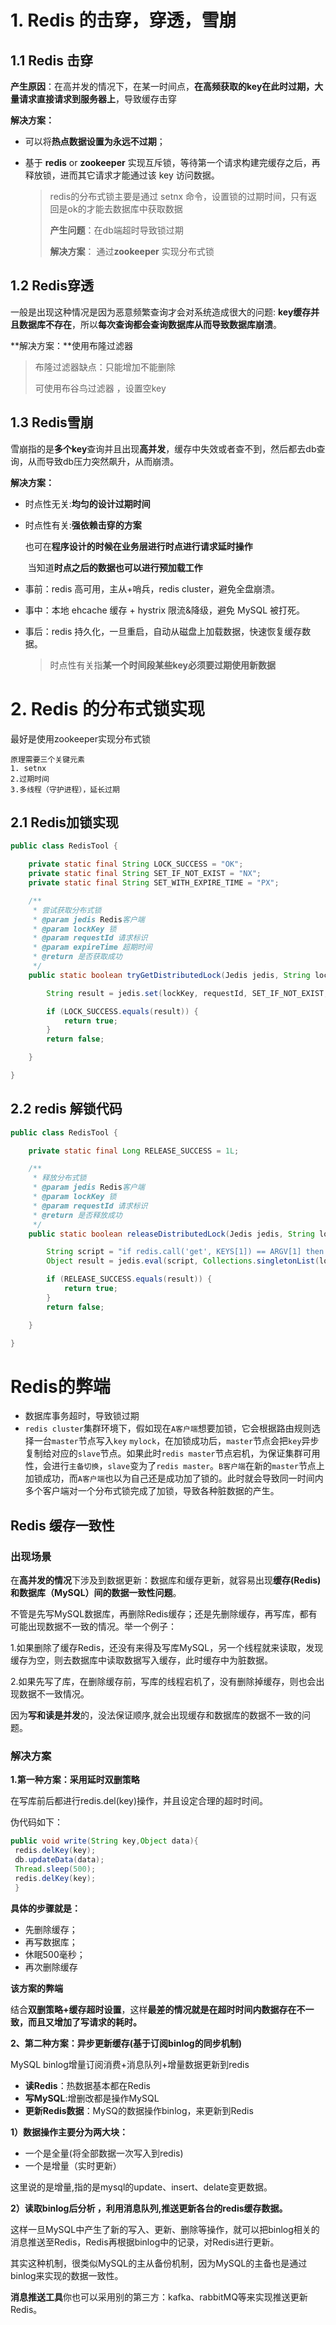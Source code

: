 # 1. Redis 的击穿，穿透，雪崩

## 1.1 Redis 击穿

**产生原因**：在高并发的情况下，在某一时间点，**在高频获取的key在此时过期，大量请求直接请求到服务器上**，导致缓存击穿

**解决方案：**

- 可以将**热点数据设置为永远不过期**；

- 基于 **redis** or **zookeeper** 实现互斥锁，等待第一个请求构建完缓存之后，再释放锁，进而其它请求才能通过该 key 访问数据。

	> redis的分布式锁主要是通过  setnx 命令，设置锁的过期时间，只有返回是ok的才能去数据库中获取数据
	>
	> **产生问题**：在db端超时导致锁过期 
	>
	> **解决方案**： 通过**zookeeper** 实现分布式锁

## 1.2 Redis穿透

  一般是出现这种情况是因为恶意频繁查询才会对系统造成很大的问题: **key缓存并且数据库不存在**，所以**每次查询都会查询数据库从而导致数据库崩溃**。

**解决方案：**使用布隆过滤器

> 布隆过滤器缺点：只能增加不能删除
>
> 可使用布谷鸟过滤器 ，设置空key

## 1.3 Redis雪崩

雪崩指的是**多个key**查询并且出现**高并发**，缓存中失效或者查不到，然后都去db查询，从而导致db压力突然飙升，从而崩溃。

**解决方案：**

-  时点性无关:**均匀的设计过期时间**

- 时点性有关:**强依赖击穿的方案**

  ​					也可在**程序设计的时候在业务层进行时点进行请求延时操作**

  ​					当知道**时点之后的数据也可以进行预加载工作**

- 事前：redis 高可用，主从+哨兵，redis cluster，避免全盘崩溃。

-  事中：本地 ehcache 缓存 + hystrix 限流&降级，避免 MySQL 被打死。

-  事后：redis 持久化，一旦重启，自动从磁盘上加载数据，快速恢复缓存数据。

	> 时点性有关指**某一个时间段某些key必须要过期使用新数据**

# 2. Redis  的分布式锁实现

最好是使用zookeeper实现分布式锁

```
原理需要三个关键元素
1. setnx
2.过期时间
3.多线程（守护进程），延长过期
```

## 2.1 Redis加锁实现

```java
public class RedisTool {

    private static final String LOCK_SUCCESS = "OK";
    private static final String SET_IF_NOT_EXIST = "NX";
    private static final String SET_WITH_EXPIRE_TIME = "PX";

    /**
     * 尝试获取分布式锁
     * @param jedis Redis客户端
     * @param lockKey 锁
     * @param requestId 请求标识
     * @param expireTime 超期时间
     * @return 是否获取成功
     */
    public static boolean tryGetDistributedLock(Jedis jedis, String lockKey, String requestId, int expireTime) {

        String result = jedis.set(lockKey, requestId, SET_IF_NOT_EXIST, SET_WITH_EXPIRE_TIME, expireTime);

        if (LOCK_SUCCESS.equals(result)) {
            return true;
        }
        return false;

    }

}
```

## 2.2 redis 解锁代码

```java
public class RedisTool {

    private static final Long RELEASE_SUCCESS = 1L;

    /**
     * 释放分布式锁
     * @param jedis Redis客户端
     * @param lockKey 锁
     * @param requestId 请求标识
     * @return 是否释放成功
     */
    public static boolean releaseDistributedLock(Jedis jedis, String lockKey, String requestId) {

        String script = "if redis.call('get', KEYS[1]) == ARGV[1] then return redis.call('del', KEYS[1]) else return 0 end";
        Object result = jedis.eval(script, Collections.singletonList(lockKey), Collections.singletonList(requestId));

        if (RELEASE_SUCCESS.equals(result)) {
            return true;
        }
        return false;

    }

}
```

#  Redis的弊端

- 数据库事务超时，导致锁过期
- `redis cluster`集群环境下，假如现在`A客户端`想要加锁，它会根据路由规则选择一台`master`节点写入`key` `mylock`，在加锁成功后，`master`节点会把`key`异步复制给对应的`slave`节点。如果此时`redis master`节点宕机，为保证集群可用性，会进行`主备切换`，`slave`变为了`redis master`。`B客户端`在新的`master`节点上加锁成功，而`A客户端`也以为自己还是成功加了锁的。此时就会导致同一时间内多个客户端对一个分布式锁完成了加锁，导致各种脏数据的产生。

## Redis 缓存一致性

### 出现场景

在**高并发的情况**下涉及到数据更新：数据库和缓存更新，就容易出现**缓存(Redis)和数据库（MySQL）间的数据一致性问题**。

不管是先写MySQL数据库，再删除Redis缓存；还是先删除缓存，再写库，都有可能出现数据不一致的情况。举一个例子：

1.如果删除了缓存Redis，还没有来得及写库MySQL，另一个线程就来读取，发现缓存为空，则去数据库中读取数据写入缓存，此时缓存中为脏数据。

2.如果先写了库，在删除缓存前，写库的线程宕机了，没有删除掉缓存，则也会出现数据不一致情况。

因为**写和读是并发**的，没法保证顺序,就会出现缓存和数据库的数据不一致的问题。

### 解决方案

**1.第一种方案：采用延时双删策略**

在写库前后都进行redis.del(key)操作，并且设定合理的超时时间。

伪代码如下：

```java
public void write(String key,Object data){
 redis.delKey(key);
 db.updateData(data);
 Thread.sleep(500);
 redis.delKey(key);
 }
```

**具体的步骤就是：**

- 先删除缓存；
- 再写数据库；
- 休眠500毫秒；
- 再次删除缓存

**该方案的弊端**

结合**双删策略+缓存超时设置**，这样**最差的情况就是在超时时间内数据存在不一致，而且又增加了写请求的耗时。**

**2、第二种方案：异步更新缓存(基于订阅binlog的同步机制)**

MySQL binlog增量订阅消费+消息队列+增量数据更新到redis

- **读Redis**：热数据基本都在Redis
- **写MySQL**:增删改都是操作MySQL
- **更新Redis数据**：MySQ的数据操作binlog，来更新到Redis

**1）数据操作主要分为两大块：**

- 一个是全量(将全部数据一次写入到redis)
- 一个是增量（实时更新）

这里说的是增量,指的是mysql的update、insert、delate变更数据。

**2）读取binlog后分析 ，利用消息队列,推送更新各台的redis缓存数据。**

这样一旦MySQL中产生了新的写入、更新、删除等操作，就可以把binlog相关的消息推送至Redis，Redis再根据binlog中的记录，对Redis进行更新。

其实这种机制，很类似MySQL的主从备份机制，因为MySQL的主备也是通过binlog来实现的数据一致性。

**消息推送工具**你也可以采用别的第三方：kafka、rabbitMQ等来实现推送更新Redis。

